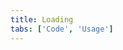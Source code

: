```yaml
---
title: Loading
tabs: ['Code', 'Usage']
---
```




<component 
    name="Loading"
    component="loading" 
    variation="loading"
    experimental="true"
    hasReactVersion="true"
    >
</component>
<component 
    name=" Experimental Loading"
    component="loading" 
    variation="loading--small"
    experimental="true"
    hasReactVersion="true"
    >
</component>
<component-docs component="loading" experimental="true"></component-docs>
